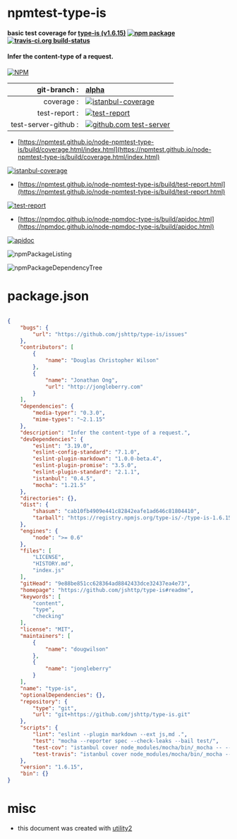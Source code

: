 # npmtest-type-is

#### basic test coverage for  [type-is (v1.6.15)](https://github.com/jshttp/type-is#readme)  [![npm package](https://img.shields.io/npm/v/npmtest-type-is.svg?style=flat-square)](https://www.npmjs.org/package/npmtest-type-is) [![travis-ci.org build-status](https://api.travis-ci.org/npmtest/node-npmtest-type-is.svg)](https://travis-ci.org/npmtest/node-npmtest-type-is)

#### Infer the content-type of a request.

[![NPM](https://nodei.co/npm/type-is.png?downloads=true&downloadRank=true&stars=true)](https://www.npmjs.com/package/type-is)

| git-branch : | [alpha](https://github.com/npmtest/node-npmtest-type-is/tree/alpha)|
|--:|:--|
| coverage : | [![istanbul-coverage](https://npmtest.github.io/node-npmtest-type-is/build/coverage.badge.svg)](https://npmtest.github.io/node-npmtest-type-is/build/coverage.html/index.html)|
| test-report : | [![test-report](https://npmtest.github.io/node-npmtest-type-is/build/test-report.badge.svg)](https://npmtest.github.io/node-npmtest-type-is/build/test-report.html)|
| test-server-github : | [![github.com test-server](https://npmtest.github.io/node-npmtest-type-is/GitHub-Mark-32px.png)](https://npmtest.github.io/node-npmtest-type-is/build/app/index.html) | | build-artifacts : | [![build-artifacts](https://npmtest.github.io/node-npmtest-type-is/glyphicons_144_folder_open.png)](https://github.com/npmtest/node-npmtest-type-is/tree/gh-pages/build)|

- [https://npmtest.github.io/node-npmtest-type-is/build/coverage.html/index.html](https://npmtest.github.io/node-npmtest-type-is/build/coverage.html/index.html)

[![istanbul-coverage](https://npmtest.github.io/node-npmtest-type-is/build/screenCapture.buildCi.browser.%252Ftmp%252Fbuild%252Fcoverage.lib.html.png)](https://npmtest.github.io/node-npmtest-type-is/build/coverage.html/index.html)

- [https://npmtest.github.io/node-npmtest-type-is/build/test-report.html](https://npmtest.github.io/node-npmtest-type-is/build/test-report.html)

[![test-report](https://npmtest.github.io/node-npmtest-type-is/build/screenCapture.buildCi.browser.%252Ftmp%252Fbuild%252Ftest-report.html.png)](https://npmtest.github.io/node-npmtest-type-is/build/test-report.html)

- [https://npmdoc.github.io/node-npmdoc-type-is/build/apidoc.html](https://npmdoc.github.io/node-npmdoc-type-is/build/apidoc.html)

[![apidoc](https://npmdoc.github.io/node-npmdoc-type-is/build/screenCapture.buildCi.browser.%252Ftmp%252Fbuild%252Fapidoc.html.png)](https://npmdoc.github.io/node-npmdoc-type-is/build/apidoc.html)

![npmPackageListing](https://npmtest.github.io/node-npmtest-type-is/build/screenCapture.npmPackageListing.svg)

![npmPackageDependencyTree](https://npmtest.github.io/node-npmtest-type-is/build/screenCapture.npmPackageDependencyTree.svg)



# package.json

```json

{
    "bugs": {
        "url": "https://github.com/jshttp/type-is/issues"
    },
    "contributors": [
        {
            "name": "Douglas Christopher Wilson"
        },
        {
            "name": "Jonathan Ong",
            "url": "http://jongleberry.com"
        }
    ],
    "dependencies": {
        "media-typer": "0.3.0",
        "mime-types": "~2.1.15"
    },
    "description": "Infer the content-type of a request.",
    "devDependencies": {
        "eslint": "3.19.0",
        "eslint-config-standard": "7.1.0",
        "eslint-plugin-markdown": "1.0.0-beta.4",
        "eslint-plugin-promise": "3.5.0",
        "eslint-plugin-standard": "2.1.1",
        "istanbul": "0.4.5",
        "mocha": "1.21.5"
    },
    "directories": {},
    "dist": {
        "shasum": "cab10fb4909e441c82842eafe1ad646c81804410",
        "tarball": "https://registry.npmjs.org/type-is/-/type-is-1.6.15.tgz"
    },
    "engines": {
        "node": ">= 0.6"
    },
    "files": [
        "LICENSE",
        "HISTORY.md",
        "index.js"
    ],
    "gitHead": "9e88be851cc628364ad8842433dce32437ea4e73",
    "homepage": "https://github.com/jshttp/type-is#readme",
    "keywords": [
        "content",
        "type",
        "checking"
    ],
    "license": "MIT",
    "maintainers": [
        {
            "name": "dougwilson"
        },
        {
            "name": "jongleberry"
        }
    ],
    "name": "type-is",
    "optionalDependencies": {},
    "repository": {
        "type": "git",
        "url": "git+https://github.com/jshttp/type-is.git"
    },
    "scripts": {
        "lint": "eslint --plugin markdown --ext js,md .",
        "test": "mocha --reporter spec --check-leaks --bail test/",
        "test-cov": "istanbul cover node_modules/mocha/bin/_mocha -- --reporter dot --check-leaks test/",
        "test-travis": "istanbul cover node_modules/mocha/bin/_mocha --report lcovonly -- --reporter spec --check-leaks test/"
    },
    "version": "1.6.15",
    "bin": {}
}
```



# misc
- this document was created with [utility2](https://github.com/kaizhu256/node-utility2)
